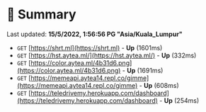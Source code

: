 # 📖 Summary
Last updated: **15/5/2022, 1:56:56 PG "Asia/Kuala_Lumpur"**

- `GET` [https://shrt.ml](https://shrt.ml) - **Up** (1601ms)
- `GET` [https://hst.aytea.ml/](https://hst.aytea.ml/) - **Up** (332ms)
- `GET` [https://color.aytea.ml/4b31d6.png](https://color.aytea.ml/4b31d6.png) - **Up** (1691ms)
- `GET` [https://memeapi.aytea14.repl.co/gimme](https://memeapi.aytea14.repl.co/gimme) - **Up** (608ms)
- `GET` [https://teledrivemy.herokuapp.com/dashboard](https://teledrivemy.herokuapp.com/dashboard) - **Up** (254ms)
